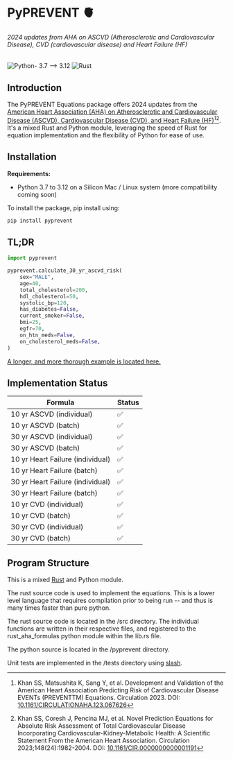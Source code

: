 # PyPREVENT :anatomical_heart:

###### 2024 updates from AHA on ASCVD (Atherosclerotic and Cardiovascular Disease), CVD (cardiovascular disease) and Heart Failure (HF)

![Python- 3.7 --> 3.12](https://img.shields.io/badge/python-3670A0?style=for-the-badge&logo=python&logoColor=ffdd54)
![Rust](https://img.shields.io/badge/rust-%23000000.svg?style=for-the-badge&logo=rust&logoColor=white)

## Introduction
The PyPREVENT Equations package offers 2024 updates from the [American Heart Association (AHA) on Atherosclerotic and
Cardiovascular Disease (ASCVD), Cardiovascular Disease (CVD), and Heart Failure
(HF)](https://professional.heart.org/en/guidelines-and-statements/prevent-calculator)[^1][^2]. It's a mixed Rust and Python
module, leveraging the speed of Rust for equation implementation and the flexibility of Python for ease of use.

## Installation
**Requirements:**
- Python 3.7 to 3.12 on a Silicon Mac / Linux system (more compatibility coming soon)


To install the package, pip install using:
```bash
pip install pyprevent
```

## TL;DR

```python
import pyprevent

pyprevent.calculate_30_yr_ascvd_risk(
    sex="MALE",
    age=40,
    total_cholesterol=200,
    hdl_cholesterol=50,
    systolic_bp=120,
    has_diabetes=False,
    current_smoker=False,
    bmi=25,
    egfr=70,
    on_htn_meds=False,
    on_cholesterol_meds=False,
)
```

[A longer, and more thorough example is located here.](example_notebooks/Example%20Notebook.ipynb)

## Implementation Status

| Formula                          | Status             |
|----------------------------------|--------------------|
| 10 yr ASCVD (individual)         | :white_check_mark: |
| 10 yr ASCVD (batch)              | :white_check_mark: |
| 30 yr ASCVD (individual)         | :white_check_mark: |
| 30 yr ASCVD (batch)              | :white_check_mark: |
| 10 yr Heart Failure (individual) | :white_check_mark: |
| 10 yr Heart Failure (batch)      | :white_check_mark: |
| 30 yr Heart Failure (individual) | :white_check_mark: |
| 30 yr Heart Failure (batch)      | :white_check_mark: |
| 10 yr CVD (individual)           | :white_check_mark: |
| 10 yr CVD (batch)                | :white_check_mark: |
| 30 yr CVD (individual)           | :white_check_mark: |
| 30 yr CVD (batch)                | :white_check_mark: |


## Program Structure

This is a mixed [Rust](https://www.rust-lang.org/) and Python module.

The rust source code is used to implement the equations. This is a lower level language that requires compilation prior to being run -- and thus is many times faster than pure python.

The rust source code is located in the /src directory.
The individual functions are written in their respective files, and registered to the rust_aha_formulas python module within the lib.rs file.

The python source is located in the /pyprevent directory.

Unit tests are implemented in the /tests directory using [slash](https://getslash.github.io/slash/).


[^1]: Khan SS, Matsushita K, Sang Y, et al. Development and Validation of the American Heart Association Predicting Risk of Cardiovascular Disease EVENTs (PREVENTTM) Equations. Circulation 2023. DOI: [10.1161/CIRCULATIONAHA.123.067626](https://www.ahajournals.org/doi/10.1161/CIRCULATIONAHA.123.067626)
[^2]: Khan SS, Coresh J, Pencina MJ, et al. Novel Prediction Equations for Absolute Risk Assessment of Total Cardiovascular Disease Incorporating Cardiovascular-Kidney-Metabolic Health: A Scientific Statement From the American Heart Association. Circulation 2023;148(24):1982-2004. DOI: [10.1161/CIR.0000000000001191](https://www.ahajournals.org/doi/10.1161/CIR.0000000000001191)


